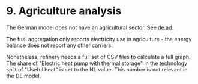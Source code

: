 # 9. Agriculture analysis

The German model does not have an agricultural sector. See [de.ad](https://github.com/quintel/etsource/blob/master/datasets/de/de.ad#L9).

The fuel aggregation only reports electricity use in agriculture - the energy balance does not report any other carriers.

Nonetheless, refinery needs a full set of CSV files to calculate a full graph.
The share of "Electric heat pump with thermal storage" in the technology split of "Useful heat" is set to the NL value. This number is not relevant in the DE model.